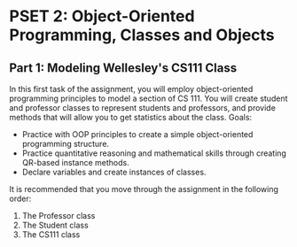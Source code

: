# PSET 2: Object-Oriented Programming, Classes and Objects
## Part 1: Modeling Wellesley's CS111 Class
  In this first task of the assignment, you will employ object-oriented programming principles to model a section of CS 111. You will create student and professor classes to represent students and professors, and provide methods that will allow you to get statistics about the class.
Goals:
* Practice with OOP principles to create a simple object-oriented programming structure.
* Practice quantitative reasoning and mathematical skills through creating QR-based instance methods.
* Declare variables and create instances of classes.

It is recommended that you move through the assignment in the following order:
1. The Professor class
2. The Student class
3. The CS111 class
